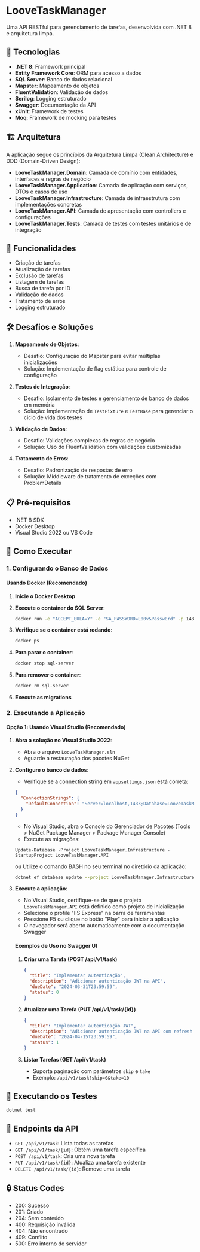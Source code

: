 # LooveTaskManager

Uma API RESTful para gerenciamento de tarefas, desenvolvida com .NET 8 e arquitetura limpa.

## 🚀 Tecnologias

- **.NET 8**: Framework principal
- **Entity Framework Core**: ORM para acesso a dados
- **SQL Server**: Banco de dados relacional
- **Mapster**: Mapeamento de objetos
- **FluentValidation**: Validação de dados
- **Serilog**: Logging estruturado
- **Swagger**: Documentação da API
- **xUnit**: Framework de testes
- **Moq**: Framework de mocking para testes

## 🏗️ Arquitetura

A aplicação segue os princípios da Arquitetura Limpa (Clean Architecture) e DDD (Domain-Driven Design):

- **LooveTaskManager.Domain**: Camada de domínio com entidades, interfaces e regras de negócio
- **LooveTaskManager.Application**: Camada de aplicação com serviços, DTOs e casos de uso
- **LooveTaskManager.Infrastructure**: Camada de infraestrutura com implementações concretas
- **LooveTaskManager.API**: Camada de apresentação com controllers e configurações
- **LooveTaskManager.Tests**: Camada de testes com testes unitários e de integração

## 🎯 Funcionalidades

- Criação de tarefas
- Atualização de tarefas
- Exclusão de tarefas
- Listagem de tarefas
- Busca de tarefa por ID
- Validação de dados
- Tratamento de erros
- Logging estruturado

## 🛠️ Desafios e Soluções

1. **Mapeamento de Objetos**:
   - Desafio: Configuração do Mapster para evitar múltiplas inicializações
   - Solução: Implementação de flag estática para controle de configuração

2. **Testes de Integração**:
   - Desafio: Isolamento de testes e gerenciamento de banco de dados em memória
   - Solução: Implementação de `TestFixture` e `TestBase` para gerenciar o ciclo de vida dos testes

3. **Validação de Dados**:
   - Desafio: Validações complexas de regras de negócio
   - Solução: Uso do FluentValidation com validações customizadas

4. **Tratamento de Erros**:
   - Desafio: Padronização de respostas de erro
   - Solução: Middleware de tratamento de exceções com ProblemDetails

## 📋 Pré-requisitos

- .NET 8 SDK
- Docker Desktop
- Visual Studio 2022 ou VS Code

## 🚀 Como Executar

### 1. Configurando o Banco de Dados

#### Usando Docker (Recomendado)

1. **Inicie o Docker Desktop**

2. **Execute o container do SQL Server**:
   ```bash
   docker run -e "ACCEPT_EULA=Y" -e "SA_PASSWORD=L00v&Passw0rd" -p 1433:1433 --name sql-server -d mcr.microsoft.com/mssql/server:2022-latest
   ```

3. **Verifique se o container está rodando**:
   ```bash
   docker ps
   ```

4. **Para parar o container**:
   ```bash
   docker stop sql-server
   ```

5. **Para remover o container**:
   ```bash
   docker rm sql-server
   ```
6. **Execute as migrations**


### 2. Executando a Aplicação

#### Opção 1: Usando Visual Studio (Recomendado)

1. **Abra a solução no Visual Studio 2022**:
   - Abra o arquivo `LooveTaskManager.sln`
   - Aguarde a restauração dos pacotes NuGet

2. **Configure o banco de dados**:
   - Verifique se a connection string em `appsettings.json` está correta:
   ```json
   {
     "ConnectionStrings": {
       "DefaultConnection": "Server=localhost,1433;Database=LooveTaskManager;User Id=sa;Password=L00v&Passw0rd;TrustServerCertificate=True"
     }
   }
   ```
   - No Visual Studio, abra o Console do Gerenciador de Pacotes (Tools > NuGet Package Manager > Package Manager Console)
   - Execute as migrações:
   ```
   Update-Database -Project LooveTaskManager.Infrastructure -StartupProject LooveTaskManager.API
   ```
   ou
   Utilize o comando BASH no seu terminal no diretório da aplicação:
      ```bash
   dotnet ef database update --project LooveTaskManager.Infrastructure --startup-project LooveTaskManager.API
   ```   



3. **Execute a aplicação**:
   - No Visual Studio, certifique-se de que o projeto `LooveTaskManager.API` está definido como projeto de inicialização
   - Selecione o profile "IIS Express" na barra de ferramentas
   - Pressione F5 ou clique no botão "Play" para iniciar a aplicação
   - O navegador será aberto automaticamente com a documentação Swagger

   #### Exemplos de Uso no Swagger UI

   1. **Criar uma Tarefa (POST /api/v1/task)**
      ```json
      {
        "title": "Implementar autenticação",
        "description": "Adicionar autenticação JWT na API",
        "dueDate": "2024-03-31T23:59:59",
        "status": 0
      }
      ```

   2. **Atualizar uma Tarefa (PUT /api/v1/task/{id})**
      ```json
      {
        "title": "Implementar autenticação JWT",
        "description": "Adicionar autenticação JWT na API com refresh token",
        "dueDate": "2024-04-15T23:59:59",
        "status": 1
      }
      ```

   3. **Listar Tarefas (GET /api/v1/task)**
      - Suporta paginação com parâmetros `skip` e `take`
      - Exemplo: `/api/v1/task?skip=0&take=10`

## 🧪 Executando os Testes

```bash
dotnet test
```

## 📝 Endpoints da API

- `GET /api/v1/task`: Lista todas as tarefas
- `GET /api/v1/task/{id}`: Obtém uma tarefa específica
- `POST /api/v1/task`: Cria uma nova tarefa
- `PUT /api/v1/task/{id}`: Atualiza uma tarefa existente
- `DELETE /api/v1/task/{id}`: Remove uma tarefa

## 🔒 Status Codes

- 200: Sucesso
- 201: Criado
- 204: Sem conteúdo
- 400: Requisição inválida
- 404: Não encontrado
- 409: Conflito
- 500: Erro interno do servidor

